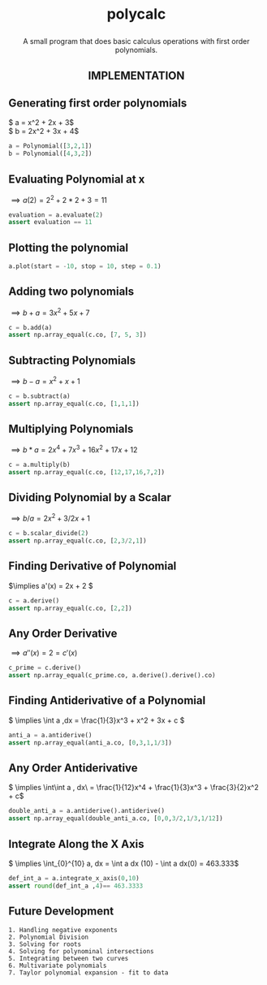 # <p align="center">polycalc
<p align="center">A small program that does basic calculus operations with first order polynomials.


## <p align="center">IMPLEMENTATION

## Generating first order polynomials

$ a = x^2 + 2x + 3$  
$ b = 2x^2 + 3x + 4$

``` python
a = Polynomial([3,2,1])
b = Polynomial([4,3,2])
```
## Evaluating Polynomial at x
$\implies a(2) = 2^2 + 2*2 + 3 = 11$
``` python
evaluation = a.evaluate(2)
assert evaluation == 11
```


## Plotting the polynomial

``` python
a.plot(start = -10, stop = 10, step = 0.1)
```

## Adding two polynomials
$\implies b+a = 3x^2 + 5x + 7$
``` python
c = b.add(a)
assert np.array_equal(c.co, [7, 5, 3])
```

## Subtracting Polynomials
$\implies b-a = x^2 + x + 1$
``` python
c = b.subtract(a)
assert np.array_equal(c.co, [1,1,1])
```

## Multiplying Polynomials
$\implies b*a = 2x^4 + 7x^3 + 16x^2 + 17x + 12$
``` python
c = a.multiply(b)
assert np.array_equal(c.co, [12,17,16,7,2])
```

## Dividing Polynomial by a Scalar
$\implies b/a = 2x^2 + 3/2x + 1$
``` python
c = b.scalar_divide(2)
assert np.array_equal(c.co, [2,3/2,1])
```

## Finding Derivative of Polynomial
$\implies a'(x) = 2x + 2 $
``` python
c = a.derive()
assert np.array_equal(c.co, [2,2])
```

## Any Order Derivative
$\implies a''(x) = 2 = c'(x)$
``` python
c_prime = c.derive()
assert np.array_equal(c_prime.co, a.derive().derive().co)
```

## Finding Antiderivative of a Polynomial
$ \implies \int a \,dx = \frac{1}{3}x^3 + x^2 + 3x + c $

``` python
anti_a = a.antiderive()
assert np.array_equal(anti_a.co, [0,3,1,1/3])
```

## Any Order Antiderivative
$ \implies \int\int a \, dx\ = \frac{1}{12}x^4 + \frac{1}{3}x^3 + \frac{3}{2}x^2 + c$
``` python
double_anti_a = a.antiderive().antiderive()
assert np.array_equal(double_anti_a.co, [0,0,3/2,1/3,1/12])
```

## Integrate Along the X Axis
$ \implies \int_{0}^{10} a\, dx = \int a  dx (10) -  \int a dx(0) = 463.333$
``` python
def_int_a = a.integrate_x_axis(0,10)
assert round(def_int_a ,4)== 463.3333
```

## Future Development
    1. Handling negative exponents
    2. Polynomial Division
    3. Solving for roots
    4. Solving for polynominal intersections
    5. Integrating between two curves
    6. Multivariate polynomials
    7. Taylor polynomial expansion - fit to data